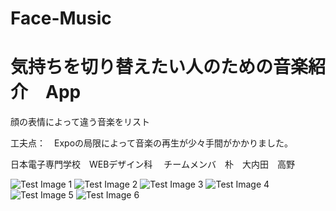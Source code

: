 # Face-Music



<h1>気持ちを切り替えたい人のための音楽紹介　App</h1>

顔の表情によって違う音楽をリスト

工夫点：　Expoの局限によって音楽の再生が少々手間がかかりました。

日本電子専門学校　WEBデザイン科　
チームメンバ　朴　大内田　高野

![Test Image 1](assets/ScreenShot_1.PNG)
![Test Image 2](assets/ScreenShot_2.PNG)
![Test Image 3](assets/ScreenShot_3.PNG)
![Test Image 4](assets/ScreenShot_4.PNG)
![Test Image 5](assets/ScreenShot_5.PNG)
![Test Image 6](assets/ScreenShot_6.PNG)